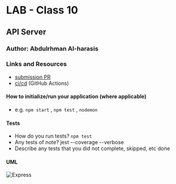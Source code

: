 # LAB - Class 10

## API Server


### Author: Abdulrhman Al-harasis

### Links and Resources

- [submission PR](https://github.com/401-advanced-javascript-Dante/lab09/pull/1)
- [ci/cd](https://github.com/401-advanced-javascript-Dante/lab09/actions/runs/33746360) (GitHub Actions)


#### How to initialize/run your application (where applicable)

- e.g. `npm start` , `npm test` , `nodemon`

#### Tests

- How do you run tests?
 `npm test`
- Any tests of note?
jest --coverage --verbose
- Describe any tests that you did not complete, skipped, etc
done

#### UML

![Express](https://i.ibb.co/8KkMXMH/Routing.jpg)